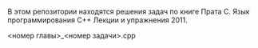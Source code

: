 В этом репозитории находятся решения задач по книге Прата С. Язык программирования С++ Лекции и упражнения 2011.

<номер главы>_<номер задачи>.cpp
